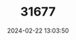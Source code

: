 ---
title: "31677"
category: "Trichilia pungens"
draft: false
date: 2024-02-22 13:03:50
languages:
  Spanish; Castilian: ["ébano amarillo", "Ébano amarillo", "leño blanco", "Leño blanco", "Ebano Amarillo"]
---
